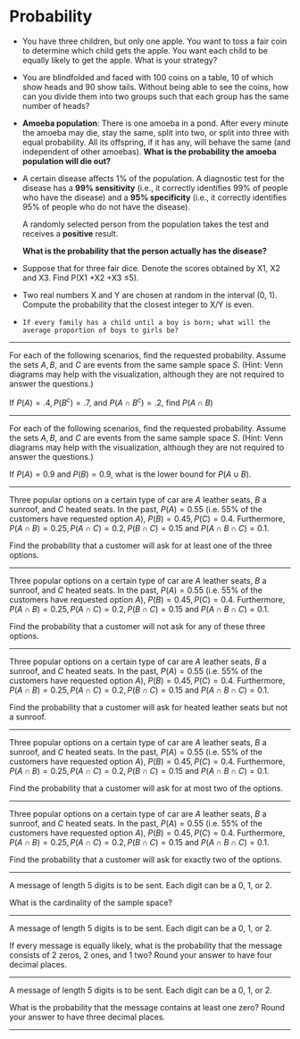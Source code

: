 # Probability

- You have three children, but only one apple. You want to toss a fair coin to determine which child gets the apple. You want each child to be equally likely to get the apple. What is your strategy?
- You are blindfolded and faced with 100 coins on a table, 10 of which show heads and 90 show tails. Without being able to see the coins, how can you divide them into two groups such that each group has the same number of heads?
- **Amoeba population**: There is one amoeba in a pond. After every minute the amoeba may die, stay the same, split into two, or split into three with equal probability. All its offspring, if it has any, will behave the same (and independent of other amoebas).  **What is the probability the amoeba population will die out?**
- A certain disease affects 1% of the population. A diagnostic test for the disease has a **99% sensitivity** (i.e., it correctly identifies 99% of people who have the disease) and a **95% specificity** (i.e., it correctly identifies 95% of people who do not have the disease).

     A randomly selected person from the population takes the test and receives a **positive** result.

     **What is the probability that the person actually has the disease?**

- Suppose that for three fair dice. Denote the scores obtained by X1, X2 and X3. Find P(X1 +X2 +X3 ≤5).
- Two real numbers X and Y are chosen at random in the interval (0, 1).
Compute the probability that the closest integer to X/Y is even.
- `If every family has a child until a boy is born; what will the average proportion of boys to girls be?`

---

For each of the following scenarios, find the requested probability. Assume the sets $A, B,$ and $C$ are events from the same sample space $S$. (Hint: Venn diagrams may help with the visualization, although they are not required to answer the questions.)

If $P(A) = .4, P(B^c) = .7,$ and $P(A \cap B^c) = .2,$ find $P(A \cap B)$

---

For each of the following scenarios, find the requested probability. Assume the sets $A, B,$ and $C$ are events from the same sample space $S$. (Hint: Venn diagrams may help with the visualization, although they are not required to answer the questions.)

If $P(A) = 0.9$ and $P(B) = 0.9$, what is the lower bound for $P(A \cup B)$.

---

Three popular options on a certain type of car are $A$ leather seats, $B$ a sunroof, and $C$ heated seats. In the past, $P(A) = 0.55$ (i.e. 55% of the customers have requested option $A$), $P(B) = 0.45, P(C) = 0.4$. Furthermore, $P(A \cap B) = 0.25, P(A \cap C) = 0.2, P(B \cap C) = 0.15$ and $P(A \cap B \cap C) = 0.1$.

Find the probability that a customer will ask for at least one of the three options.

---

Three popular options on a certain type of car are $A$ leather seats, $B$ a sunroof, and $C$ heated seats. In the past, $P(A) = 0.55$ (i.e. 55% of the customers have requested option $A$), $P(B) = 0.45, P(C) = 0.4$. Furthermore, $P(A \cap B) = 0.25, P(A \cap C) = 0.2, P(B \cap C) = 0.15$ and $P(A \cap B \cap C) = 0.1$.

Find the probability that a customer will not ask for any of these three options.

---

Three popular options on a certain type of car are $A$ leather seats, $B$ a sunroof, and $C$ heated seats. In the past, $P(A) = 0.55$ (i.e. 55% of the customers have requested option $A$), $P(B) = 0.45, P(C) = 0.4$. Furthermore, $P(A \cap B) = 0.25, P(A \cap C) = 0.2, P(B \cap C) = 0.15$ and $P(A \cap B \cap C) = 0.1$.

Find the probability that a customer will ask for heated leather seats but not a sunroof.

---

Three popular options on a certain type of car are $A$ leather seats, $B$ a sunroof, and $C$ heated seats. In the past, $P(A) = 0.55$ (i.e. 55% of the customers have requested option $A$), $P(B) = 0.45, P(C) = 0.4$. Furthermore, $P(A \cap B) = 0.25, P(A \cap C) = 0.2, P(B \cap C) = 0.15$ and $P(A \cap B \cap C) = 0.1$.

Find the probability that a customer will ask for at most two of the options.

---

Three popular options on a certain type of car are $A$ leather seats, $B$ a sunroof, and $C$ heated seats. In the past, $P(A) = 0.55$ (i.e. 55% of the customers have requested option $A$), $P(B) = 0.45, P(C) = 0.4$. Furthermore, $P(A \cap B) = 0.25, P(A \cap C) = 0.2, P(B \cap C) = 0.15$ and $P(A \cap B \cap C) = 0.1$.

Find the probability that a customer will ask for exactly two of the options.

---

A message of length 5 digits is to be sent. Each digit can be a 0, 1, or 2.

What is the cardinality of the sample space?

---

A message of length 5 digits is to be sent. Each digit can be a 0, 1, or 2.

If every message is equally likely, what is the probability that the message consists of 2 zeros, 2 ones, and 1 two? Round your answer to have four decimal places.

---

A message of length 5 digits is to be sent. Each digit can be a 0, 1, or 2.

What is the probability that the message contains at least one zero? Round your answer to have three decimal places.

---
